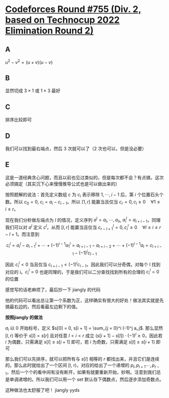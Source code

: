 # [Codeforces Round #755 (Div. 2, based on Technocup 2022 Elimination Round 2)](https://codeforces.com/contest/1589)

## A

$u^ 2 - v^2 = (u + v)(u - v)$

## B

显然切成 $3 \times 1$ 或 $1 \times 3$ 最好

## C

排序比较即可

## D

我们可以找到最右端点，然后 3 次就可以了（2 次也可以，但是没必要）


## E

这是一道经典贪心问题，而且以前也见过类似的，但是每次都不会？有点搞，这次必须搞定（其实沉下心来慢慢推导公式也是可以做出来的）

按照题解的说法：首先定义数组 $c$ 为 $c_i$ 表示移除 $1, \cdots, i - 1$ 后，第 $i$ 个位置石头个数。所以  $c_0 = 0$, $c_i = a_i - c_{i - 1}$。所以 $[1, r]$ 能赢当且仅当 $c_r = 0, c_i \geq 0 \quad \forall 1 \leq i \leq r$。

现在我们分析做左端点为 $l$ 的情况，定义序列 $a^l = a_l, \cdots, a_n$, $a^l_i = a_{l + i - 1}$，同理我们可以对 $a^l$ 定义 $c^l$，从而 $[l, r]$ 能赢当且仅当 $c^l_{r - l + 1} = 0, c^l_i \geq 0 \quad \forall l \leq i \leq r - l + 1$。而注意到

$$
c^l_i = a^l_i - a^l_{i - 1} + \cdots + (-1)^{i - 1} a^l_1 = a_{l + i - 1} - a_{l + i - 2} + \cdots + (-1)^{i - 1} a_l = c_{l + i - 1} - (-1)^i c_{l - 1}
$$

因此 $c^l_i < 0$ 当且仅当 $c_{l + i - 1} < (-1)^i c_{l - 1}$，因此我们可以分奇偶，对每个 l 找到对应的 i。$c^l_i = 0$ 也是同理的，于是我们可以二分查找找到所有的合理的 $c^l_i = 0$ 的位置

感觉写的话老麻烦了，最后抄一下 jiangly 的代码

他的代码可以看出总让第一个系数为正，这样确实有很大的好处！做法其实就是先搞最右边的，然后看最左边剩下的值。

**按照jiangly 的做法**

$a_i$ 以 0 开始标号，定义 $s[0] = 0, s[i + 1] = \sum_{j = 0}^i (-1)^j a_j$. 那么显然 $[l, r)$ 等价于 $s[l] = s[r]$ 且对任意 $l < i < r$ 成立 $(s[i + 1] - s[l]) \cdot (-1)^i \geq 0$，因此若 $i$ 为偶数，只需满足 $s[l] \leq s[i + 1]$ 即可，若 $i$ 为奇数，只需满足 $s[l] \geq s[i + 1]$ 即可

那么我们可以先排序，就可以把所有与 $s[l]$ 相等的 $r$ 都找出来，并且它们是连续的。那么此时就给出了一个区间 [l, r)，对应的给出了一个递增的 $p_l, p_{l + 1} \cdots, p_{r - 1}$，然后一个个的看中间有没有断开，如果有就要重新开始，妙啊。注意到我们总是单调递增的。所以我们可以用一个 set 默认存下偶数点，然后逐步添加奇数点。

这种做法也太舒服了吧！ jiangly yyds